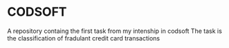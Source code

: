 # CODSOFT
A repository containg the first task from my intenship in codsoft
The task is the classification of fradulant credit card transactions
